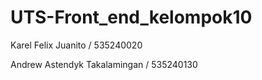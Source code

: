# UTS-Front_end_kelompok10
Karel Felix Juanito / 535240020

Andrew Astendyk Takalamingan / 535240130
